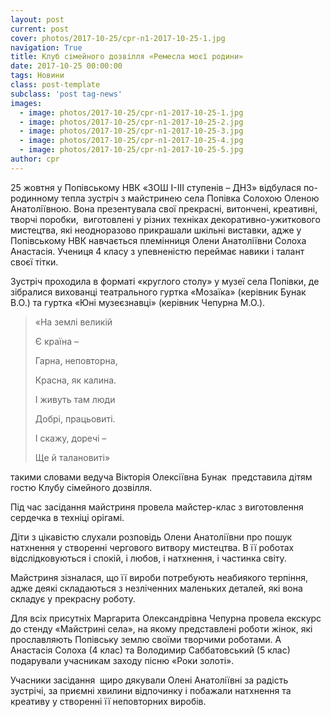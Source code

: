 ```yaml
---
layout: post
current: post
cover: photos/2017-10-25/cpr-n1-2017-10-25-1.jpg
navigation: True
title: Клуб сімейного дозвілля «Ремесла моєї родини»
date: 2017-10-25 00:00:00
tags: Новини
class: post-template
subclass: 'post tag-news'
images:
  - image: photos/2017-10-25/cpr-n1-2017-10-25-1.jpg
  - image: photos/2017-10-25/cpr-n1-2017-10-25-2.jpg
  - image: photos/2017-10-25/cpr-n1-2017-10-25-3.jpg
  - image: photos/2017-10-25/cpr-n1-2017-10-25-4.jpg
  - image: photos/2017-10-25/cpr-n1-2017-10-25-5.jpg
author: cpr
---
```


25 жовтня у Попівському НВК «ЗОШ I-III ступенів &#8211; ДНЗ» відбулася по- родинному тепла зустріч з майстринею села Попівка Солохою Оленою Анатоліївною. Вона презентувала свої прекрасні, витончені, креативні, творчі поробки,  виготовлені у різних техніках декоративно-ужиткового мистецтва, які неодноразово прикрашали шкільні виставки, адже у Попівському НВК навчається племінниця Олени Анатоліївни Солоха Анастасія. Учениця 4 класу з упевненістю переймає навики і талант своєї тітки.

Зустріч проходила в форматі «круглого столу» у музеї села Попівки, де зібралися вихованці театрального гуртка «Мозаїка» (керівник Бунак В.О.) та гуртка «Юні музеєзнавці» (керівник Чепурна М.О.).

>«На землі великій
>
>Є країна –
>
>Гарна, неповторна,
>
>Красна, як калина.
>
>І живуть там люди
>
>Добрі, працьовиті.
>
>І скажу, доречі –
>
>Ще й талановиті» 

такими словами ведуча Вікторія Олексіївна Бунак  представила дітям гостю Клубу сімейного дозвілля.

Під час засідання майстриня провела майстер-клас з виготовлення сердечка в техніці орігамі.

Діти з цікавістю слухали розповідь Олени Анатоліївни про пошук натхнення у створенні чергового витвору мистецтва. В її роботах відслідковуються і спокій, і любов, і натхнення, і частинка світу.

Майстриня зізналася, що її вироби потребують неабиякого терпіння, адже деякі складаються з незліченних маленьких деталей, які вона складує у прекрасну роботу.

Для всіх присутніх Маргарита Олександрівна Чепурна провела екскурс до стенду «Майстрині села», на якому представлені роботи жінок, які прославляють Попівську землю своїми творчими роботами. А Анастасія Солоха (4 клас) та Володимир Саббатовський (5 клас) подарували учасникам заходу пісню «Роки золоті».

Учасники засідання  щиро дякували Олені Анатоліївні за радість зустрічі, за приємні хвилини відпочинку і побажали натхнення та креативу у створенні її неповторних виробів.
